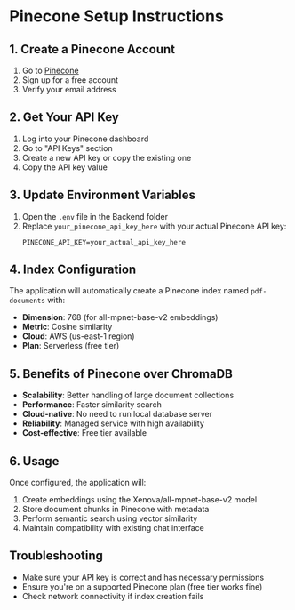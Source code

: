 # Pinecone Setup Instructions

## 1. Create a Pinecone Account
1. Go to [Pinecone](https://www.pinecone.io/)
2. Sign up for a free account
3. Verify your email address

## 2. Get Your API Key
1. Log into your Pinecone dashboard
2. Go to "API Keys" section
3. Create a new API key or copy the existing one
4. Copy the API key value

## 3. Update Environment Variables
1. Open the `.env` file in the Backend folder
2. Replace `your_pinecone_api_key_here` with your actual Pinecone API key:
   ```
   PINECONE_API_KEY=your_actual_api_key_here
   ```

## 4. Index Configuration
The application will automatically create a Pinecone index named `pdf-documents` with:
- **Dimension**: 768 (for all-mpnet-base-v2 embeddings)
- **Metric**: Cosine similarity
- **Cloud**: AWS (us-east-1 region)
- **Plan**: Serverless (free tier)

## 5. Benefits of Pinecone over ChromaDB
- **Scalability**: Better handling of large document collections
- **Performance**: Faster similarity search
- **Cloud-native**: No need to run local database server
- **Reliability**: Managed service with high availability
- **Cost-effective**: Free tier available

## 6. Usage
Once configured, the application will:
1. Create embeddings using the Xenova/all-mpnet-base-v2 model
2. Store document chunks in Pinecone with metadata
3. Perform semantic search using vector similarity
4. Maintain compatibility with existing chat interface

## Troubleshooting
- Make sure your API key is correct and has necessary permissions
- Ensure you're on a supported Pinecone plan (free tier works fine)
- Check network connectivity if index creation fails
